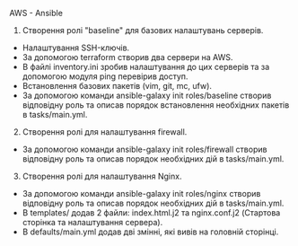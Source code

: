 AWS - Ansible

1. Створення ролі "baseline" для базових налаштувань серверів.
- Налаштування SSH-ключів.
- За допомогою terraform створив два сервери на AWS.
- В файлі inventory.ini зробив налаштування до цих серверів та за допомогою модуля ping перевірив доступ.
- Встановлення базових пакетів (vim, git, mc, ufw).
- За допомогою команди ansible-galaxy init roles/baseline створив відповідну роль та описав порядок встановлення необхідних пакетів в tasks/main.yml.

2. Створення ролі для налаштування firewall.
- За допомогою команди ansible-galaxy init roles/firewall створив відповідну роль та описав порядок необхідних дій в tasks/main.yml.

3. Створення ролі для налаштування Nginx.
- За допомогою команди ansible-galaxy init roles/nginx створив відповідну роль та описав порядок необхідних дій в tasks/main.yml.
- В templates/ додав 2 файли: index.html.j2 та nginx.conf.j2 (Стартова сторінка та налаштування сервера).
- В defaults/main.yml додав дві змінні, які вивів на головній сторінці.
